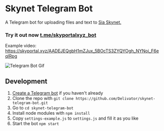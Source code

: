 # Skynet Telegram Bot
A Telegram bot for uploading files and text to [Sia Skynet.](https://siasky.net/)

### Try it out now [t.me/skyportalxyz_bot](https://t.me/skyportalxyz_bot)

Example video: https://skyportal.xyz/AADEJEQgbH1mZJux_5BOcTS3ZYQYOgh_NYNoi_F6eqIRpg

![Telegram Bot Gif](https://skyportal.xyz/_A4ztg7APbf-j9arVX7V0qrAaFRWEeOMEYGMWKj5hpEq7w)

## Development

1. [Create a Telegram bot](https://core.telegram.org/bots#3-how-do-i-create-a-bot) if you haven't already
2. Clone the repo with `git clone https://github.com/Delivator/skynet-telegram-bot.git`
3. Go to `cd skynet-telegram-bot`
4. Install node modules with `npm install`
5. Copy `settings-example.js` to `settings.js` and fill it as you like
6. Start the bot `npm start`
